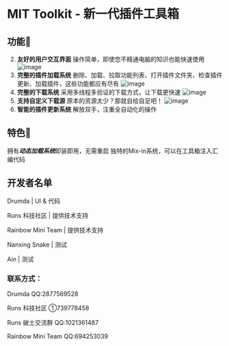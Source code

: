 # MIT Toolkit - 新一代插件工具箱
## 功能💪
2. **友好的用户交互界面** 操作简单，即使您不精通电脑的知识也能快速使用
![image](https://github.com/user-attachments/assets/67de821d-d96a-4f6d-92cf-d058d91f6690)
4. **完整的插件加载系统** 删除、加载、拉取功能列表、打开插件文件夹、检查插件更新、加载插件，这些功能都应有尽有
![image](https://github.com/user-attachments/assets/f505686c-b07c-44dd-a8c9-32dc0f188ea3)
6. **完整的下载系统** 采用多线程多验证的下载方式，让下载更快速
![image](https://github.com/user-attachments/assets/5832b9ea-a3f8-4ec5-971f-b98db7c6367a)
8. **支持自定义下载源** 原本的资源太少？那就自给自足吧！
![image](https://github.com/user-attachments/assets/b0c4cc91-1bf4-476b-95bb-caa8a7e243ee)
10. **智能的插件更新系统** 解放双手，注重全自动化的操作
## 特色🌟
拥有***动态加载系统***即装即用，无需重启
独特的Mix-in系统，可以在工具箱注入汇编代码
## 开发者名单
Drumda | UI & 代码

Runs 科技社区 | 提供技术支持

Rainbow Mini Team | 提供技术支持

Nanxing Snake | 测试

Ain | 测试

### 联系方式：

Drumda QQ:2877569528

Runs 科技社区 ①739778458

Runs 破土交流群 QQ:1021361487

Rainbow Mini Team QQ:694253039

